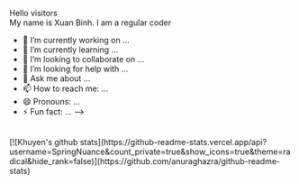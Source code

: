 Hello visitors
</br>
My name is Xuan Binh. I am a regular coder

- 🔭 I’m currently working on ...
- 🌱 I’m currently learning ...
- 👯 I’m looking to collaborate on ...
- 🤔 I’m looking for help with ...
- 💬 Ask me about ...
- 📫 How to reach me: ...
- 😄 Pronouns: ...
- ⚡ Fun fact: ...
-->
</br>
[![Khuyen's github stats](https://github-readme-stats.vercel.app/api?username=SpringNuance&count_private=true&show_icons=true&theme=radical&hide_rank=false)](https://github.com/anuraghazra/github-readme-stats)

